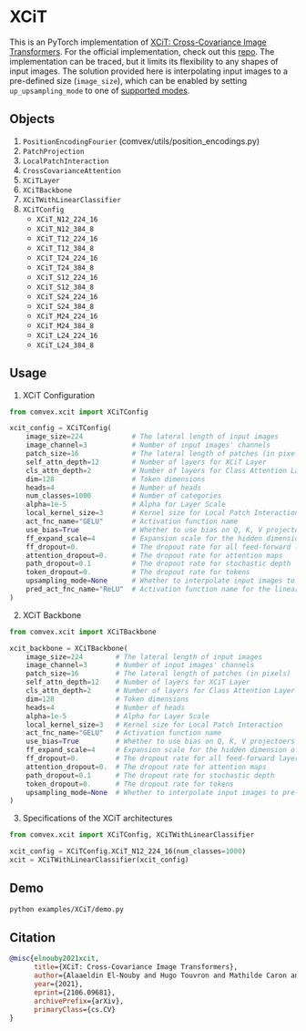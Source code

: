# XCiT

This is an PyTorch implementation of [XCiT: Cross-Covariance Image Transformers](https://arxiv.org/abs/2106.09681). For the official implementation, check out this [repo](https://github.com/facebookresearch/xcit). The implementation can be traced, but it limits its flexibility to any shapes of input images. The solution provided here is interpolating input images to a pre-defined size (`image_size`), which can be enabled by setting `up_upsampling_mode` to one of [supported modes](https://pytorch.org/docs/stable/generated/torch.nn.Upsample.html?highlight=upsample).

## Objects

1. `PositionEncodingFourier` (comvex/utils/position_encodings.py)
2. `PatchProjection`
3. `LocalPatchInteraction`
4. `CrossCovarianceAttention`
5. `XCiTLayer`
6. `XCiTBackbone`
7. `XCiTWithLinearClassifier`
8. `XCiTConfig`
   - `XCiT_N12_224_16`
   - `XCiT_N12_384_8`
   - `XCiT_T12_224_16`
   - `XCiT_T12_384_8`
   - `XCiT_T24_224_16`
   - `XCiT_T24_384_8`
   - `XCiT_S12_224_16`
   - `XCiT_S12_384_8`
   - `XCiT_S24_224_16`
   - `XCiT_S24_384_8`
   - `XCiT_M24_224_16`
   - `XCiT_M24_384_8`
   - `XCiT_L24_224_16`
   - `XCiT_L24_384_8`

## Usage

1. XCiT Configuration

```python
from comvex.xcit import XCiTConfig

xcit_config = XCiTConfig(
    image_size=224            # The lateral length of input images
    image_channel=3           # Number of input images' channels
    patch_size=16             # The lateral length of patches (in pixels)
    self_attn_depth=12        # Number of layers for XCiT Layer
    cls_attn_depth=2          # Number of layers for Class Attention Layer
    dim=128                   # Token dimensions
    heads=4                   # Number of heads
    num_classes=1000          # Number of categories
    alpha=1e-5                # Alpha for Layer Scale
    local_kernel_size=3       # Kernel size for Local Patch Interaction
    act_fnc_name="GELU"       # Activation function name
    use_bias=True             # Whether to use bias on Q, K, V projectoers in CrossCovarianceAttention
    ff_expand_scale=4         # Expansion scale for the hidden dimension of feed-forward layers
    ff_dropout=0.             # The dropout rate for all feed-forward layers
    attention_dropout=0.      # The dropout rate for attention maps
    path_dropout=0.1          # The dropout rate for stochastic depth
    token_dropout=0.          # The dropout rate for tokens
    upsampling_mode=None      # Whether to interpolate input images to pre-defined size (`image_size`)
    pred_act_fnc_name="ReLU"  # Activation function name for the linear classifier
)
```

2. XCiT Backbone

```python
from comvex.xcit import XCiTBackbone

xcit_backbone = XCiTBackbone(
    image_size=224        # The lateral length of input images
    image_channel=3       # Number of input images' channels
    patch_size=16         # The lateral length of patches (in pixels)
    self_attn_depth=12    # Number of layers for XCiT Layer
    cls_attn_depth=2      # Number of layers for Class Attention Layer
    dim=128               # Token dimensions
    heads=4               # Number of heads
    alpha=1e-5            # Alpha for Layer Scale
    local_kernel_size=3   # Kernel size for Local Patch Interaction
    act_fnc_name="GELU"   # Activation function name
    use_bias=True         # Whether to use bias on Q, K, V projectoers in CrossCovarianceAttention
    ff_expand_scale=4     # Expansion scale for the hidden dimension of feed-forward layers
    ff_dropout=0.         # The dropout rate for all feed-forward layers
    attention_dropout=0.  # The dropout rate for attention maps
    path_dropout=0.1      # The dropout rate for stochastic depth
    token_dropout=0.      # The dropout rate for tokens
    upsampling_mode=None  # Whether to interpolate input images to pre-defined size (`image_size`)
)
```

3. Specifications of the XCiT architectures

```python
from comvex.xcit import XCiTConfig, XCiTWithLinearClassifier

xcit_config = XCiTConfig.XCiT_N12_224_16(num_classes=1000)
xcit = XCiTWithLinearClassifier(xcit_config)
```

## Demo

```bash
python examples/XCiT/demo.py
```

## Citation

```bibtex
@misc{elnouby2021xcit,
      title={XCiT: Cross-Covariance Image Transformers},
      author={Alaaeldin El-Nouby and Hugo Touvron and Mathilde Caron and Piotr Bojanowski and Matthijs Douze and Armand Joulin and Ivan Laptev and Natalia Neverova and Gabriel Synnaeve and Jakob Verbeek and Hervé Jegou},
      year={2021},
      eprint={2106.09681},
      archivePrefix={arXiv},
      primaryClass={cs.CV}
}
```

```

```
